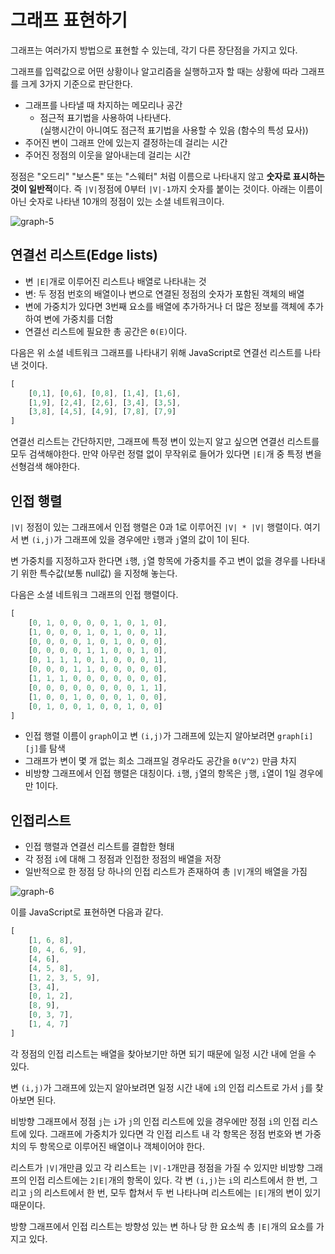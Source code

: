# 그래프 표현하기

그래프는 여러가지 방법으로 표현할 수 있는데, 각기 다른 장단점을 가지고 있다.

그래프를 입력값으로 어떤 상황이나 알고리즘을 실행하고자 할 때는 상황에 따라 그래프를 크게 3가지 기준으로 판단한다.

* 그래프를 나타낼 때 차지하는 메모리나 공간
    * 점근적 표기법을 사용하여 나타낸다.   
      (실행시간이 아니여도 점근적 표기법을 사용할 수 있음 (함수의 특성 묘사))
* 주어진 변이 그래프 안에 있는지 결정하는데 걸리는 시간
* 주어진 정점의 이웃을 알아내는데 걸리는 시간

정점은 "오드리" "보스톤" 또는 "스웨터" 처럼 이름으로 나타내지 않고 **숫자로 표시하는 것이 일반적**이다. 즉 `|V|`정점에 0부터 `|V|-1`까지 숫자를 붙이는 것이다. 아래는 이름이 아닌 숫자로 나타낸 10개의 정점이 있는 소셜 네트워크이다.

![graph-5](../resources/graph-5.png)

## 연결선 리스트(Edge lists)

* 변 `|E|`개로 이루어진 리스트나 배열로 나타내는 것
* 변: 두 정점 번호의 배열이나 변으로 연결된 정점의 숫자가 포함된 객체의 배열
* 변에 가중치가 있다면 3번째 요소를 배열에 추가하거나 더 많은 정보를 객체에 추가하여 변에 가중치를 더함
* 연결선 리스트에 필요한 총 공간은 `Θ(E)`이다.

다음은 위 소셜 네트워크 그래프를 나타내기 위해 JavaScript로 연결선 리스트를 나타낸 것이다.

```js
[
    [0,1], [0,6], [0,8], [1,4], [1,6],
    [1,9], [2,4], [2,6], [3,4], [3,5],  
    [3,8], [4,5], [4,9], [7,8], [7,9]
]
```

연결선 리스트는 간단하지만, 그래프에 특정 변이 있는지 알고 싶으면 연결선 리스트를 모두 검색해야한다. 만약 아무런 정렬 없이 무작위로 들어가 있다면 `|E|`개 중 특정 변을 선형검색 해야한다.

## 인접 행렬

`|V|` 정점이 있는 그래프에서 인접 행렬은 0과 1로 이루어진 `|V| * |V|` 행렬이다. 여기서 변 `(i,j)`가 그래프에 있을 경우에만 `i`행과 `j`열의 값이 1이 된다.

변 가중치를 지정하고자 한다면 `i`행, `j`열 항목에 가중치를 주고 변이 없을 경우를 나타내기 위한 특수값(보통 null값) 을 지정해 놓는다.

다음은 소셜 네트워크 그래프의 인접 행렬이다.

```js
[
    [0, 1, 0, 0, 0, 0, 1, 0, 1, 0],
    [1, 0, 0, 0, 1, 0, 1, 0, 0, 1],
    [0, 0, 0, 0, 1, 0, 1, 0, 0, 0],
    [0, 0, 0, 0, 1, 1, 0, 0, 1, 0],
    [0, 1, 1, 1, 0, 1, 0, 0, 0, 1],
    [0, 0, 0, 1, 1, 0, 0, 0, 0, 0],
    [1, 1, 1, 0, 0, 0, 0, 0, 0, 0],
    [0, 0, 0, 0, 0, 0, 0, 0, 1, 1],
    [1, 0, 0, 1, 0, 0, 0, 1, 0, 0],
    [0, 1, 0, 0, 1, 0, 0, 1, 0, 0]
]
```

* 인접 행렬 이름이 `graph`이고 변 `(i,j)`가 그래프에 있는지 알아보려면 `graph[i][j]`를 탐색
* 그래프가 변이 몇 개 없는 희소 그래프일 경우라도 공간을 `Θ(V^2)` 만큼 차지
* 비방향 그래프에서 인접 행렬은 대칭이다. `i`행, `j`열의 항목은 `j`행, `i`열이 1일 경우에만 1이다.

## 인접리스트

* 인접 행렬과 연결선 리스트를 결합한 형태
* 각 정점 `i`에 대해 그 정점과 인접한 정점의 배열을 저장
* 일반적으로 한 정점 당 하나의 인접 리스트가 존재하여 총 `|V|`개의 배열을 가짐

![graph-6](../resources/graph-6.png)

이를 JavaScript로 표현하면 다음과 같다.

```js
[
    [1, 6, 8],
    [0, 4, 6, 9],
    [4, 6],
    [4, 5, 8],
    [1, 2, 3, 5, 9],
    [3, 4],
    [0, 1, 2],
    [8, 9],
    [0, 3, 7],
    [1, 4, 7]
]
```

각 정점의 인접 리스트는 배열을 찾아보기만 하면 되기 때문에 일정 시간 내에 얻을 수 있다.

변 `(i,j)`가 그래프에 있는지 알아보려면 일정 시간 내에 `i`의 인접 리스트로 가서 `j`를 찾아보면 된다.

비방향 그래프에서 정점 `j`는 `i`가 `j`의 인접 리스트에 있을 경우에만 정점 `i`의 인접 리스트에 있다. 그래프에 가중치가 있다면 각 인접 리스트 내 각 항목은 정점 번호와 변 가중치의 두 항목으로 이루어진 배열이나 객체이어야 한다.

리스트가 `|V|`개만큼 있고 각 리스트는 `|V|-1`개만큼 정점을 가질 수 있지만 비방향 그래프의 인접 리스트에는 `2|E|`개의 항목이 있다. 각 변 `(i,j)`는 `i`의 리스트에서 한 번, 그리고 `j`의 리스트에서 한 번, 모두 합쳐서 두 번 나타나며 리스트에는 `|E|`개의 변이 있기 때문이다.

방향 그래프에서 인접 리스트는 방향성 있는 변 하나 당 한 요소씩 총 `|E|`개의 요소를 가지고 있다.
